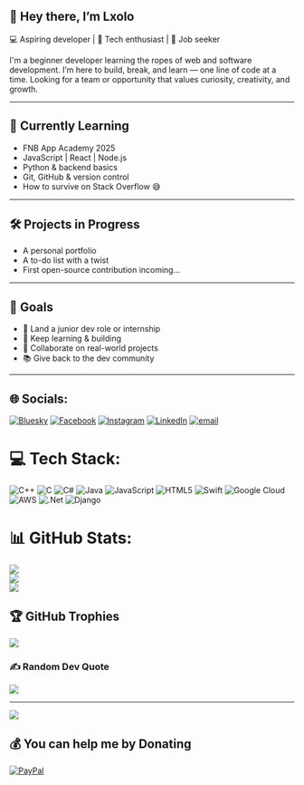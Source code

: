 ## 👋 Hey there, I’m Lxolo

💻 Aspiring developer | 🚀 Tech enthusiast | 🎯 Job seeker

I'm a beginner developer learning the ropes of web and software development. I’m here to build, break, and learn — one line of code at a time. Looking for a team or opportunity that values curiosity, creativity, and growth.

---

## 🌱 Currently Learning
- FNB App Academy 2025
- JavaScript | React | Node.js
- Python & backend basics
- Git, GitHub & version control
- How to survive on Stack Overflow 😅

---

## 🛠️ Projects in Progress
- A personal portfolio 
- A to-do list with a twist
- First open-source contribution incoming...

---

## 📌 Goals
- 🔎 Land a junior dev role or internship
- 🧠 Keep learning & building
- 🤝 Collaborate on real-world projects
- 📚 Give back to the dev community

---


## 🌐 Socials:
[![Bluesky](https://img.shields.io/badge/bluesky-0285FF?style=for-the-badge&logo=bluesky&logoColor=%23FFFFFF)](https://bsky.app/profile/041boyzin.bsky.social) [![Facebook](https://img.shields.io/badge/Facebook-%231877F2.svg?logo=Facebook&logoColor=white)](https://facebook.com/LuxoloJanuary) [![Instagram](https://img.shields.io/badge/Instagram-%23E4405F.svg?logo=Instagram&logoColor=white)](https://instagram.com/luxolojanuary) [![LinkedIn](https://img.shields.io/badge/LinkedIn-%230077B5.svg?logo=linkedin&logoColor=white)](https://linkedin.com/in/luxolo-january) [![email](https://img.shields.io/badge/Email-D14836?logo=gmail&logoColor=white)](mailto:luxolojanuary07@gmail.com) 

# 💻 Tech Stack:
![C++](https://img.shields.io/badge/c++-%2300599C.svg?style=for-the-badge&logo=c%2B%2B&logoColor=white) ![C](https://img.shields.io/badge/c-%2300599C.svg?style=for-the-badge&logo=c&logoColor=white) ![C#](https://img.shields.io/badge/c%23-%23239120.svg?style=for-the-badge&logo=csharp&logoColor=white) ![Java](https://img.shields.io/badge/java-%23ED8B00.svg?style=for-the-badge&logo=openjdk&logoColor=white) ![JavaScript](https://img.shields.io/badge/javascript-%23323330.svg?style=for-the-badge&logo=javascript&logoColor=%23F7DF1E) ![HTML5](https://img.shields.io/badge/html5-%23E34F26.svg?style=for-the-badge&logo=html5&logoColor=white) ![Swift](https://img.shields.io/badge/swift-F54A2A?style=for-the-badge&logo=swift&logoColor=white) ![Google Cloud](https://img.shields.io/badge/GoogleCloud-%234285F4.svg?style=for-the-badge&logo=google-cloud&logoColor=white) ![AWS](https://img.shields.io/badge/AWS-%23FF9900.svg?style=for-the-badge&logo=amazon-aws&logoColor=white) ![.Net](https://img.shields.io/badge/.NET-5C2D91?style=for-the-badge&logo=.net&logoColor=white) ![Django](https://img.shields.io/badge/django-%23092E20.svg?style=for-the-badge&logo=django&logoColor=white)
# 📊 GitHub Stats:
![](https://github-readme-stats.vercel.app/api?username=luxolojanuary28&theme=merko&hide_border=false&include_all_commits=false&count_private=false)<br/>
![](https://nirzak-streak-stats.vercel.app/?user=luxolojanuary28&theme=merko&hide_border=false)<br/>
![](https://github-readme-stats.vercel.app/api/top-langs/?username=luxolojanuary28&theme=merko&hide_border=false&include_all_commits=false&count_private=false&layout=compact)

## 🏆 GitHub Trophies
![](https://github-profile-trophy.vercel.app/?username=luxolojanuary28&theme=merko&no-frame=false&no-bg=false&margin-w=4)

### ✍️ Random Dev Quote
![](https://quotes-github-readme.vercel.app/api?type=vetical&theme=merko)

---
[![](https://visitcount.itsvg.in/api?id=luxolojanuary28&icon=0&color=0)](https://visitcount.itsvg.in)

  ## 💰 You can help me by Donating
  [![PayPal](https://img.shields.io/badge/PayPal-00457C?style=for-the-badge&logo=paypal&logoColor=white)](https://paypal.me/luxoloj) 

  
<!-- Proudly created with GPRM ( https://gprm.itsvg.in ) -->
